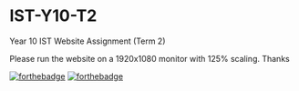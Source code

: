 # IST-Y10-T2
 Year 10 IST Website Assignment (Term 2)

 Please run the website on a 1920x1080 monitor with 125% scaling. Thanks
 
 [![forthebadge](https://forthebadge.com/images/badges/uses-html.svg)](https://forthebadge.com)
 [![forthebadge](https://forthebadge.com/images/badges/60-percent-of-the-time-works-every-time.svg)](https://forthebadge.com)

